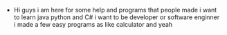 - Hi guys i am here for some help and programs that people made 
i want to learn java python and C#
i want to be developer or software enginner
i made a few easy programs as like calculator
and yeah

